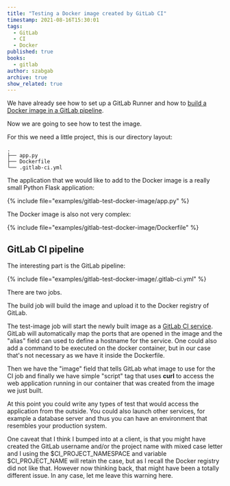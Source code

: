 ```yaml
---
title: "Testing a Docker image created by GitLab CI"
timestamp: 2021-08-16T15:30:01
tags:
  - GitLab
  - CI
  - Docker
published: true
books:
  - gitlab
author: szabgab
archive: true
show_related: true
---
```



We have already see how to set up a GitLab Runner and how to [build a Docker image in a GitLab pipeline](https://code-maven.com/build-docker-image-in-gitlab-pipeline).

Now we are going to see how to test the image.


For this we need a little project, this is our directory layout:

```
.
├── app.py
├── Dockerfile
└── .gitlab-ci.yml
```


The application that we would like to add to the Docker image is a really small Python Flask application:

{% include file="examples/gitlab-test-docker-image/app.py" %}

The Docker image is also not very complex:

{% include file="examples/gitlab-test-docker-image/Dockerfile" %}


## GitLab CI pipeline

The interesting part is the GitLab pipeline:

{% include file="examples/gitlab-test-docker-image/.gitlab-ci.yml" %}

There are two jobs.

The build job will build the image and upload it to the Docker registry of GitLab.

The test-image job will start the newly built image as a [GitLab CI service](https://docs.gitlab.com/ee/ci/services/). GitLab will automatically map the ports that are opened in the image
and the "alias" field can used to define a hostname for the service. One could also add a command to be executed on the docker container,
but in our case that's not necessary as we have it inside the Dockerfile.


Then we have the "image" field that tells GitLab what image to use for the CI job and finally we have simple "script" tag that uses <b>curl</b>
to access the web application running in our container that was created from the image we just built.

At this point you could write any types of test that would access the application from the outside. You could also launch other services, for example a database server and thus you
can have an environment that resembles your production system.



One caveat that I think I bumped into at a client, is that you might have created the GitLab username and/or the project name with mixed case letter and I using the $CI_PROJECT_NAMESPACE
and variable $CI_PROJECT_NAME will retain the case, but as I recall the Docker registry did not like that. However now thinking back, that might have been a totally different issue.
In any case, let me leave this warning here.
